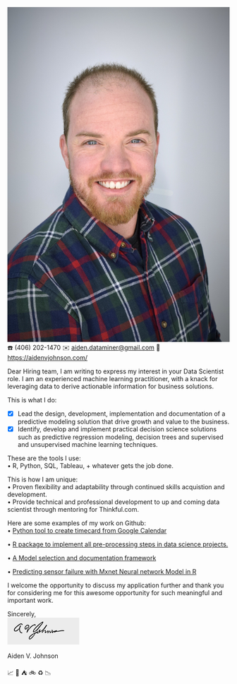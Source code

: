 
![### Aiden V. Johnson](https://github.com/AVJdataminer/AVJdataminer.github.io/blob/master/pdfs/head_shot.jpg)
:telephone: (406) 202-1470 :envelope: aiden.dataminer@gmail.com :page_facing_up: https://aidenvjohnson.com/

Dear Hiring team,
I am writing to express my interest in your Data Scientist role. I am an experienced machine learning practitioner, with a knack for leveraging data to derive actionable information for business solutions.  

This is what I do:  
- [X]  Lead the design, development, implementation and documentation of a predictive modeling solution that drive growth and value to the business.  
- [X]  Identify, develop and implement practical decision science solutions such as predictive regression modeling, decision trees and supervised and unsupervised machine learning techniques.  

These are the tools I use:   
•  R, Python, SQL, Tableau, + whatever gets the job done.  

This is how I am unique:  
•  Proven flexibility and adaptability through continued skills acquistion and development.   
•  Provide technical and professional development to up and coming data scientist through mentoring for Thinkful.com.  

Here are some examples of my work on Github:  
• [Python tool to create timecard from Google Calendar](https://github.com/AVJdataminer/Gtools) 
  
• [R package to implement all pre-processing steps in data science projects.](https://github.com/AVJdataminer/Squeaky) 
  
• [A Model selection and documentation framework](https://github.com/AVJdataminer/Model_Selection_Doc) 
  
• [Predicting sensor failure with Mxnet Neural network Model in R](https://github.com/AVJdataminer)   


I welcome the opportunity to discuss my application further and thank you for considering me for this awesome opportunity for such meaningful and important work.  

Sincerely,  
![](https://github.com/AVJdataminer/AVJdataminer.github.io/blob/master/pdfs/Aiden%20signature.png)

Aiden V. Johnson  

:chart_with_upwards_trend: :ski: :tent: :bike: :recycle: :chart_with_downwards_trend:
